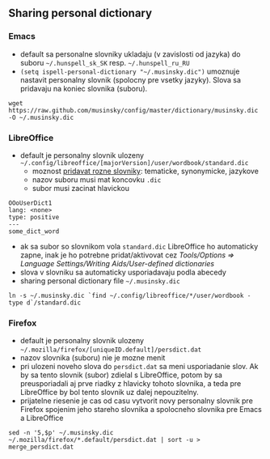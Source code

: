Sharing personal dictionary
---------------------------
### Emacs
* default sa personalne slovniky ukladaju (v zavislosti od jazyka) do suboru `~/.hunspell_sk_SK` resp. `~/.hunspell_ru_RU`
* `(setq ispell-personal-dictionary "~/.musinsky.dic")` umoznuje nastavit personalny slovnik (spolocny pre vsetky jazyky). Slova sa pridavaju na koniec slovnika (suboru).
```
wget https://raw.github.com/musinsky/config/master/dictionary/musinsky.dic -O ~/.musinsky.dic
```

### LibreOffice
* default je personalny slovnik ulozeny `~/.config/libreoffice/[majorVersion]/user/wordbook/standard.dic`
  * moznost [pridavat rozne slovniky](https://help.libreoffice.org/Common/Writing_Aids/cs): tematicke, synonymicke, jazykove
  * nazov suboru musi mat koncovku `.dic`
  * subor musi zacinat hlavickou
```
OOoUserDict1
lang: <none>
type: positive
---
some_dict_word
```
* ak sa subor so slovnikom vola `standard.dic` LibreOffice ho automaticky zapne, inak je ho potrebne pridat/aktivovat cez *Tools/Options => Language Settings/Writing Aids/User-defined dictionaries*
* slova v slovniku sa automaticky usporiadavaju podla abecedy
* sharing personal dictionary file `~/.musinsky.dic`
```
ln -s ~/.musinsky.dic `find ~/.config/libreoffice/*/user/wordbook -type d`/standard.dic
```

### Firefox
* default je personalny slovnik ulozeny `~/.mozilla/firefox/[uniqueID.default]/persdict.dat`
* nazov slovnika (suboru) nie je mozne menit
* pri ulozeni noveho slova do `persdict.dat` sa meni usporiadanie slov. Ak by sa tento slovnik (subor) zdielal s LibreOffice, potom by sa preusporiadali aj prve riadky z hlavicky tohoto slovnika, a teda pre LibreOffice by bol tento slovnik uz dalej nepouzitelny.
* prijatelne riesenie je cas od casu vytvorit novy personalny slovnik pre Firefox spojenim jeho stareho slovnika a spolocneho slovnika pre Emacs a LibreOffice
```
sed -n '5,$p' ~/.musinsky.dic ~/.mozilla/firefox/*.default/persdict.dat | sort -u > merge_persdict.dat
```
